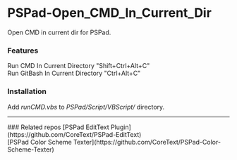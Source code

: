 # PSPad-Open_CMD_In_Current_Dir
Open CMD in current dir for PSPad.

### Features
Run CMD In Current Directory "Shift+Ctrl+Alt+C" <br />
Run GitBash In Current Directory "Ctrl+Alt+C"

### Installation
Add _runCMD.vbs_ to _PSPad/Script/VBScript/_ directory.

<hr />
### Related repos
[PSPad EditText Plugin](https://github.com/CoreText/PSPad-EditText)<br />
[PSPad Color Scheme Texter](https://github.com/CoreText/PSPad-Color-Scheme-Texter)
